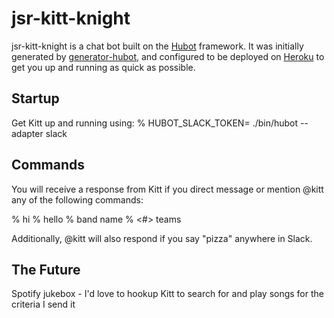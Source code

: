 # jsr-kitt-knight

jsr-kitt-knight is a chat bot built on the [Hubot][hubot] framework. It was
initially generated by [generator-hubot][generator-hubot], and configured to be
deployed on [Heroku][heroku] to get you up and running as quick as possible.

[heroku]: http://www.heroku.com
[hubot]: http://hubot.github.com
[generator-hubot]: https://github.com/github/generator-hubot

## Startup

Get Kitt up and running using:
    % HUBOT_SLACK_TOKEN=<token> ./bin/hubot --adapter slack

## Commands

You will receive a response from Kitt if you direct message or mention @kitt any of the following commands:

% hi
% hello
% band name
% <#> teams

Additionally, @kitt will also respond if you say "pizza" anywhere in Slack.

## The Future

Spotify jukebox - I'd love to hookup Kitt to search for and play songs for the criteria I send it
